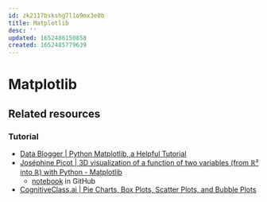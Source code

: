 ```yaml
---
id: zk2117bskshg7l1o9mx3e0b
title: Matplotlib
desc: ''
updated: 1652486150858
created: 1652485779639
---
```

# Matplotlib

## Related resources

### Tutorial

- [Data Blogger | Python Matplotlib, a Helpful Tutorial](https://www.data-blogger.com/python-matplotlib-pyplot-a-perfect-combination/)
- [Joséphine Picot | 3D visualization of a function of two variables (from ℝ² into ℝ) with Python - Matplotlib](https://medium.com/analytics-vidhya/3d-visualization-of-a-function-of-two-variables-from-ℝ²-into-ℝ-with-python-matplotlib-5bd3df39fc94)
    - [notebook](https://github.com/joctet/3D-visualization-of-a-function-of-two-variables-with-Python--Matplotlib/blob/main/3D%20visualization%20of%20a%20function%20of%20two%20variables%20(from%20ℝ²%20into%20ℝ)%20with%20Python%20-Matplotlib.ipynb) in GitHub
- [CognitiveClass.ai | Pie Charts, Box Plots, Scatter Plots, and Bubble Plots](https://deepnote.com/@a11s/Data-Visualisation-with-Python-1207d3ca-3a5f-4b5d-bd15-85c49c1d94ed)
